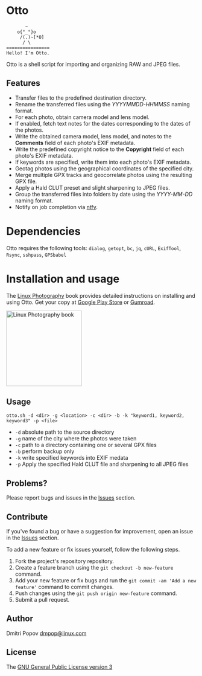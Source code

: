 # Otto

```
       ~
    o{°_°}o
     /(.)~[*O]
      / \
================
Hello! I'm Otto.
```

Otto is a shell script for importing and organizing RAW and JPEG files.

## Features

- Transfer files to the predefined destination directory.
- Rename the transferred files using the _YYYYMMDD-HHMMSS_ naming format.
- For each photo, obtain camera model and lens model.
- If enabled, fetch text notes for the dates corresponding to the dates of the photos.
- Write the obtained camera model, lens model, and notes to the **Comments** field of each photo's EXIF metadata.
- Write the predefined copyright notice to the **Copyright** field of each photo's EXIF metadata.
- If keywords are specified, write them into each photo's EXIF metadata.
- Geotag photos using the geographical coordinates of the specified city.
- Merge multiple GPX tracks and geocorrelate photos using the resulting GPX file.
- Apply a Hald CLUT preset and slight sharpening to JPEG files.
- Group the transferred files into folders by date using the _YYYY-MM-DD_ naming format.
- Notify on job completion via [ntfy](http://ntfy.sh).

# Dependencies

Otto requires the following tools: `dialog`, `getopt`, `bc`, `jq`, `cURL`, `ExifTool`, `Rsync`, `sshpass`, `GPSbabel`

# Installation and usage

The [Linux Photography](https://gumroad.com/l/linux-photography) book provides detailed instructions on installing and using Otto. Get your copy at [Google Play Store](https://play.google.com/store/books/details/Dmitri_Popov_Linux_Photography?id=cO70CwAAQBAJ) or [Gumroad](https://gumroad.com/l/linux-photography).

<img src="https://tokyoma.de/bookcovers/linux-photography.jpg" title="Linux Photography book" width="200"/>

## Usage

    otto.sh -d <dir> -g <location> -c <dir> -b -k "keyword1, keyword2, keyword3" -p <file>

- `-d` absolute path to the source directory
- `-g` name of the city where the photos were taken
- `-c` path to a directory containing one or several GPX files
- `-b` perform backup only
- `-k` write specified keywords into EXIF medata
- `-p` Apply the specified Hald CLUT file and sharpening to all JPEG files

## Problems?

Please report bugs and issues in the [Issues](https://github.com/dmpop/otto/issues) section.

## Contribute

If you've found a bug or have a suggestion for improvement, open an issue in the [Issues](https://github.com/dmpop/otto/issues) section.

To add a new feature or fix issues yourself, follow the following steps.

1. Fork the project's repository repository.
2. Create a feature branch using the `git checkout -b new-feature` command.
3. Add your new feature or fix bugs and run the `git commit -am 'Add a new feature'` command to commit changes.
4. Push changes using the `git push origin new-feature` command.
5. Submit a pull request.

## Author

Dmitri Popov [dmpop@linux.com](mailto:dmpop@linux.com)

## License

The [GNU General Public License version 3](http://www.gnu.org/licenses/gpl-3.0.en.html)

